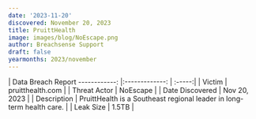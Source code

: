 ```yaml
---
date: '2023-11-20'
discovered: November 20, 2023
title: PruittHealth
image: images/blog/NoEscape.png
author: Breachsense Support
draft: false
yearmonths: 2023/november
---
```



| Data Breach Report
------------:     |:-------------:    | :-----:|
| Victim      | pruitthealth.com      | 
| Threat Actor      | NoEscape      | 
| Date Discovered      | Nov 20, 2023      | 
| Description      | PruittHealth is a Southeast regional leader in long-term health care.      | 
| Leak Size      | 1.5TB      | 

